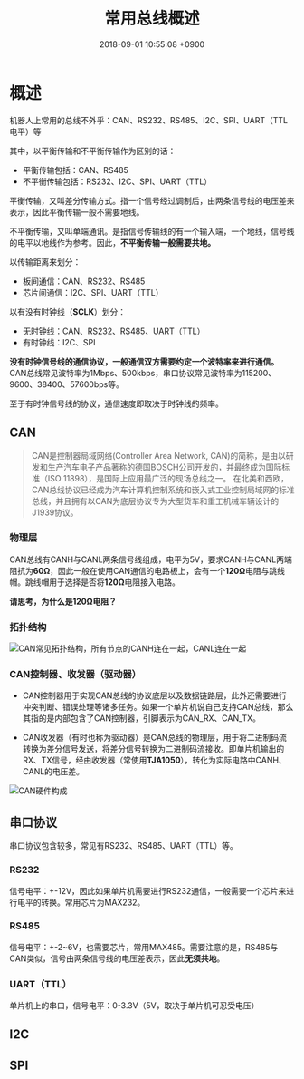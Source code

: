 ﻿---
layout: post
title: 常用总线概述
date: 2018-09-01 10:55:08 +0900
categories: 硬件
---

# 概述
机器人上常用的总线不外乎：CAN、RS232、RS485、I2C、SPI、UART（TTL电平）等

其中，以平衡传输和不平衡传输作为区别的话：

- 平衡传输包括：CAN、RS485
- 不平衡传输包括：RS232、I2C、SPI、UART（TTL）

平衡传输，又叫差分传输方式。指一个信号经过调制后，由两条信号线的电压差来表示，因此平衡传输一般不需要地线。

不平衡传输，又叫单端通讯。是指信号传输线的有一个输入端，一个地线，信号线的电平以地线作为参考。因此，**不平衡传输一般需要共地。**

以传输距离来划分：

- 板间通信：CAN、RS232、RS485
- 芯片间通信：I2C、SPI、UART（TTL）


以有没有时钟线（**SCLK**）划分：
- 无时钟线：CAN、RS232、RS485、UART（TTL）
- 有时钟线：I2C、SPI

**没有时钟信号线的通信协议，一般通信双方需要约定一个波特率来进行通信。** CAN总线常见波特率为1Mbps、500kbps，串口协议常见波特率为115200、9600、38400、57600bps等。

至于有时钟信号线的协议，通信速度即取决于时钟线的频率。

## CAN
> CAN是控制器局域网络(Controller Area Network,
> CAN)的简称，是由以研发和生产汽车电子产品著称的德国BOSCH公司开发的，并最终成为国际标准（ISO
> 11898），是国际上应用最广泛的现场总线之一。
> 在北美和西欧，CAN总线协议已经成为汽车计算机控制系统和嵌入式工业控制局域网的标准总线，并且拥有以CAN为底层协议专为大型货车和重工机械车辆设计的J1939协议。

### 物理层
CAN总线有CANH与CANL两条信号线组成，电平为5V，要求CANH与CANL两端阻抗为**60Ω**，因此一般在使用CAN通信的电路板上，会有一个**120Ω**电阻与跳线帽。跳线帽用于选择是否将**120Ω**电阻接入电路。

**请思考，为什么是120Ω电阻？**

### 拓扑结构
![CAN常见拓扑结构，所有节点的CANH连在一起，CANL连在一起][1]

### CAN控制器、收发器（驱动器）
- CAN控制器用于实现CAN总线的协议底层以及数据链路层，此外还需要进行冲突判断、错误处理等诸多任务。如果一个单片机说自己支持CAN总线，那么其指的是内部包含了CAN控制器，引脚表示为CAN_RX、CAN_TX。

- CAN收发器（有时也称为驱动器）是CAN总线的物理层，用于将二进制码流转换为差分信号发送，将差分信号转换为二进制码流接收。即单片机输出的RX、TX信号，经由收发器（常使用**TJA1050**），转化为实际电路中CANH、CANL的电压差。

![CAN硬件构成][2]


## 串口协议
串口协议包含较多，常见有RS232、RS485、UART（TTL）等。

### RS232
信号电平：+-12V，因此如果单片机需要进行RS232通信，一般需要一个芯片来进行电平的转换。常用芯片为MAX232。

### RS485
信号电平：+-2~6V，也需要芯片，常用MAX485。需要注意的是，RS485与CAN类似，信号由两条信号线的电压差表示，因此**无须共地**。

### UART（TTL）
单片机上的串口，信号电平：0-3.3V（5V，取决于单片机可忍受电压）

## I2C

## SPI


  [1]: https://raw.githubusercontent.com/Ncerzzk/MyBlog/master/img/canbus.jpg
  [2]: https://raw.githubusercontent.com/Ncerzzk/MyBlog/master/img/canbus2.jpg